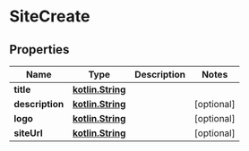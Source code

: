 # SiteCreate

## Properties
Name | Type | Description | Notes
------------ | ------------- | ------------- | -------------
**title** | [**kotlin.String**](.md) |  | 
**description** | [**kotlin.String**](.md) |  |  [optional]
**logo** | [**kotlin.String**](.md) |  |  [optional]
**siteUrl** | [**kotlin.String**](.md) |  |  [optional]
